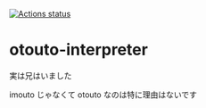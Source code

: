 [![Actions status](https://github.com/matumoto1234/otouto-interpreter/actions/workflows/iutest.yml/badge.svg)](https://github.com/matumoto1234/otouto-interpreter/actions/)

# otouto-interpreter

実は兄はいました

imouto じゃなくて otouto なのは特に理由はないです